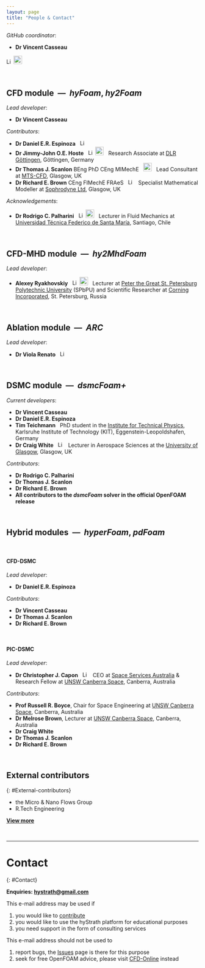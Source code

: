 ```yaml
---
layout: page
title: "People & Contact"
---
```


_GitHub coordinator_:

* **Dr Vincent Casseau** &nbsp; <i class="fab fa-linkedin fa-stack-1x fa-inverse"></i>

<i class="fa fa-linkedin" style="font-size:20px" href="https://uk.linkedin.com/in/vincentcasseau" title="LinkedIn"></i>

<a style="text-decoration: none" href="https://uk.linkedin.com/in/vincentcasseau" target="_blank"><img src="https://i2.wp.com/poxse.com/wp-content/uploads/2016/01/linkedin-logo.jpg?ssl=1" alt="LinkedIn profile" width="15"></a> 
<a style="text-decoration: none" href="https://www.researchgate.net/profile/Vincent_Casseau" target="_blank"><img src="https://www.wur.nl/upload_mm/2/8/5/9f59698c-e156-4f33-9520-405cb7f4d9c6_researchgate_56f72ad6_490x330.png" alt="ResearchGate profile" width="22"></a>

<br>

## CFD module &nbsp;—&nbsp; __*hyFoam*__, __*hy2Foam*__  
_Lead developer_:   
* **Dr Vincent Casseau**  

_Contributors_:  
* **Dr Daniel E.R. Espinoza** &nbsp;
<a style="text-decoration: none" href="https://www.linkedin.com/in/daniel-espinoza-52862452/" target="_blank"><img src="https://i2.wp.com/poxse.com/wp-content/uploads/2016/01/linkedin-logo.jpg?ssl=1" alt="LinkedIn profile" width="15"></a>  
* **Dr Jimmy-John O.E. Hoste** &nbsp;
<a style="text-decoration: none" href="https://www.linkedin.com/in/jimmy-john-hoste-17278644/" target="_blank"><img src="https://i2.wp.com/poxse.com/wp-content/uploads/2016/01/linkedin-logo.jpg?ssl=1" alt="LinkedIn profile" width="15"></a>
<a style="text-decoration: none" href="https://www.researchgate.net/profile/Jimmy_John_Hoste" target="_blank"><img src="https://www.wur.nl/upload_mm/2/8/5/9f59698c-e156-4f33-9520-405cb7f4d9c6_researchgate_56f72ad6_490x330.png" alt="ResearchGate profile" width="22"></a> &nbsp; Research Associate at [DLR Göttingen](https://www.dlr.de/dlr/en/desktopdefault.aspx/tabid-10256), Göttingen, Germany
* **Dr Thomas J. Scanlon** BEng PhD CEng MIMechE &nbsp;
<a style="text-decoration: none" href="https://www.researchgate.net/profile/Thomas_Scanlon" target="_blank"><img src="https://www.wur.nl/upload_mm/2/8/5/9f59698c-e156-4f33-9520-405cb7f4d9c6_researchgate_56f72ad6_490x330.png" alt="ResearchGate profile" width="22"></a> &nbsp; Lead Consultant at [MTS-CFD](https://www.mts-cfd.com/), Glasgow, UK
* **Dr Richard E. Brown** CEng FIMechE FRAeS &nbsp;
<a style="text-decoration: none" href="https://www.linkedin.com/in/richard-brown-05520726/" target="_blank"><img src="https://i2.wp.com/poxse.com/wp-content/uploads/2016/01/linkedin-logo.jpg?ssl=1" alt="LinkedIn profile" width="15"></a> &nbsp; Specialist Mathematical Modeller at [Sophrodyne Ltd](http://www.sophrodyne.com/), Glasgow, UK  

_Acknowledgements_:  
* **Dr Rodrigo C. Palharini** &nbsp; 
<a style="text-decoration: none" href="https://www.linkedin.com/in/rodrigo-palharini-59316775/" target="_blank"><img src="https://i2.wp.com/poxse.com/wp-content/uploads/2016/01/linkedin-logo.jpg?ssl=1" alt="LinkedIn profile" width="15"></a> 
<a style="text-decoration: none" href="https://www.researchgate.net/profile/Rodrigo_Palharini" target="_blank"><img src="https://www.wur.nl/upload_mm/2/8/5/9f59698c-e156-4f33-9520-405cb7f4d9c6_researchgate_56f72ad6_490x330.png" alt="ResearchGate profile" width="22"></a> &nbsp; Lecturer in Fluid Mechanics at [Universidad Técnica Federico de Santa María](http://www.mecanica.usm.cl/), Santiago, Chile

<br>

## CFD-MHD module &nbsp;—&nbsp; __*hy2MhdFoam*__  
_Lead developer_:   
* **Alexey Ryakhovskiy** &nbsp;
<a style="text-decoration: none" href="https://www.linkedin.com/in/alexey-ryakhovskiy-4a1b9886/" target="_blank"><img src="https://i2.wp.com/poxse.com/wp-content/uploads/2016/01/linkedin-logo.jpg?ssl=1" alt="LinkedIn profile" width="15"></a> 
<a style="text-decoration: none" href="https://www.researchgate.net/profile/Alexey_Ryakhovskiy" target="_blank"><img src="https://www.wur.nl/upload_mm/2/8/5/9f59698c-e156-4f33-9520-405cb7f4d9c6_researchgate_56f72ad6_490x330.png" alt="ResearchGate profile" width="22"></a> &nbsp; Lecturer at [Peter the Great St. Petersburg Polytechnic University](https://english.spbstu.ru/science/) (SPbPU) and Scientific Researcher at [Corning Incorporated](https://www.corning.com/worldwide/en.html), St. Petersburg, Russia  

<br> 

## Ablation module &nbsp;—&nbsp; __*ARC*__  
_Lead developer_: 
* **Dr Viola Renato** &nbsp;
<a style="text-decoration: none" href="https://www.linkedin.com/in/viola-renato-bbbb18102/" target="_blank"><img src="https://i2.wp.com/poxse.com/wp-content/uploads/2016/01/linkedin-logo.jpg?ssl=1" alt="LinkedIn profile" width="15"></a>  

<br> 
   
## DSMC module &nbsp;—&nbsp; __*dsmcFoam+*__        
_Current developers_: 
* **Dr Vincent Casseau** 
* **Dr Daniel E.R. Espinoza**  
* **Tim Teichmann**   &nbsp; PhD student in the [Institute for Technical Physics](http://www.itep.kit.edu/english/), Karlsruhe Institute of Technology (KIT), Eggenstein-Leopoldshafen, Germany
* **Dr Craig White** &nbsp; <a style="text-decoration: none" href="https://www.linkedin.com/in/craig-white-53b70387/" target="_blank"><img src="https://i2.wp.com/poxse.com/wp-content/uploads/2016/01/linkedin-logo.jpg?ssl=1" alt="LinkedIn profile" width="15"></a> &nbsp; Lecturer in Aerospace Sciences at the [University of Glasgow](https://www.gla.ac.uk/schools/engineering/staff/craigwhite/), Glasgow, UK
 
_Contributors_:  
* **Dr Rodrigo C. Palharini**  
* **Dr Thomas J. Scanlon**  
* **Dr Richard E. Brown**  
* **All contributors to the *dsmcFoam* solver in the official OpenFOAM release** 

<br>

## Hybrid modules &nbsp;—&nbsp; __*hyperFoam*__, __*pdFoam*__  
&nbsp;

#### CFD-DSMC  
_Lead developer_:  
* **Dr Daniel E.R. Espinoza** 

_Contributors_:  
* **Dr Vincent Casseau**  
* **Dr Thomas J. Scanlon**  
* **Dr Richard E. Brown** 

&nbsp;

#### PIC-DSMC  
_Lead developer_:  
* **Dr Christopher J. Capon** &nbsp; <a style="text-decoration: none" href="https://www.linkedin.com/in/c-capon/" target="_blank"><img src="https://i2.wp.com/poxse.com/wp-content/uploads/2016/01/linkedin-logo.jpg?ssl=1" alt="LinkedIn profile" width="15"></a> &nbsp; CEO at [Space Services Australia](https://oninnovation.com.au/en/ON-teams/ON-Accelerate6-Teams/Space-Services-Australia) & Research Fellow at [UNSW Canberra Space](https://www.unsw.adfa.edu.au/space-research/mr-christopher-capon), Canberra, Australia

_Contributors_:  
* **Prof Russell R. Boyce**, Chair for Space Engineering at [UNSW Canberra Space](https://research.unsw.edu.au/people/professor-russell-robert-boyce), Canberra, Australia  
* **Dr Melrose Brown**, Lecturer at [UNSW Canberra Space](https://www.unsw.adfa.edu.au/space-research/dr-melrose-brown), Canberra, Australia    
* **Dr Craig White**  
* **Dr Thomas J. Scanlon**  
* **Dr Richard E. Brown**

<br>   

## External contributors
{: #External-contributors}

* the Micro & Nano Flows Group  
* R.Tech Engineering  

**[View more](https://vincentcasseau.github.io/contributions/#list-of-external-contributions)**   

<br>

---

# Contact
{: #Contact}

**Enquiries: hystrath@gmail.com**    

This e-mail address may be used if  
1. you would like to [contribute](https://vincentcasseau.github.io/contributions/)
2. you would like to use the hyStrath platform for educational purposes
3. you need support in the form of consulting services   

This e-mail address should not be used to
1. report bugs, the [Issues](https://github.com/vincentcasseau/hyStrath/issues) page is there for this purpose  
2. seek for free OpenFOAM advice, please visit [CFD-Online](https://www.cfd-online.com/Forums/openfoam/) instead
